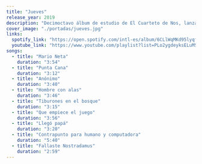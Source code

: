```yaml
---
title: "Jueves"
release_year: 2019
description: "Decimoctavo álbum de estudio de El Cuarteto de Nos, lanzado el 16 de agosto de 2019 bajo el sello Sony Music Argentina. El disco presenta una mezcla de géneros como rock, rap y música electrónica, con letras que abordan temas como la crítica social y la introspección. Incluye sencillos como 'Punta Cana', 'Contrapunto para humano y computadora' y 'Mario Neta'."
cover_image: "./portadas/jueves.jpg"
links:
  spotify_link: "https://open.spotify.com/intl-es/album/6CLlWqMKd95lyqfHKBzSM4"
  youtube_link: "https://www.youtube.com/playlist?list=PLo2ygdeyksELuMSO60TwyCZ293hB6SjYF"
songs:
  - title: "Mario Neta"
    duration: "3:54"
  - title: "Punta Cana"
    duration: "3:12"
  - title: "Anónimo"
    duration: "3:40"
  - title: "Hombre con alas"
    duration: "3:46"
  - title: "Tiburones en el bosque"
    duration: "3:15"
  - title: "Que empiece el juego"
    duration: "3:56"
  - title: "Llegó papá"
    duration: "3:20"
  - title: "Contrapunto para humano y computadora"
    duration: "5:40"
  - title: "Fallaste Nostradamus"
    duration: "2:59"
---
```

